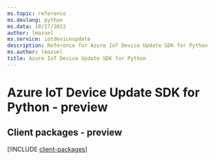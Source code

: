 ```yaml
---
ms.topic: reference
ms.devlang: python
ms.data: 10/17/2022
author: lmazuel
ms.service: iotdeviceupdate
description: Reference for Azure IoT Device Update SDK for Python
ms.author: lmazuel
title: Azure IoT Device Update SDK for Python
---
```

# Azure IoT Device Update SDK for Python - preview

## Client packages - preview
[!INCLUDE [client-packages](iot-device-update-client-index.md)]